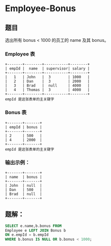 # Employee-Bonus

## 题目
选出所有 bonus < 1000 的员工的 name 及其 bonus。  

### Employee 表
```
+-------+--------+-----------+--------+
| empId |  name  | supervisor| salary |
+-------+--------+-----------+--------+
|   1   | John   |  3        | 1000   |
|   2   | Dan    |  3        | 2000   |
|   3   | Brad   |  null     | 4000   |
|   4   | Thomas |  3        | 4000   |
+-------+--------+-----------+--------+
empId 是这张表单的主关键字
```

### Bonus 表
```
+-------+-------+
| empId | bonus |
+-------+-------+
| 2     | 500   |
| 4     | 2000  |
+-------+-------+
empId 是这张表单的主关键字
```

### 输出示例：
```
+-------+-------+
| name  | bonus |
+-------+-------+
| John  | null  |
| Dan   | 500   |
| Brad  | null  |
+-------+-------+
```

## 题解：
```sql
SELECT e.name,b.bonus FROM
Employee e LEFT JOIN Bonus b
ON e.empId = b.empId 
WHERE b.bonus IS NULL OR b.bonus < 1000;
```
